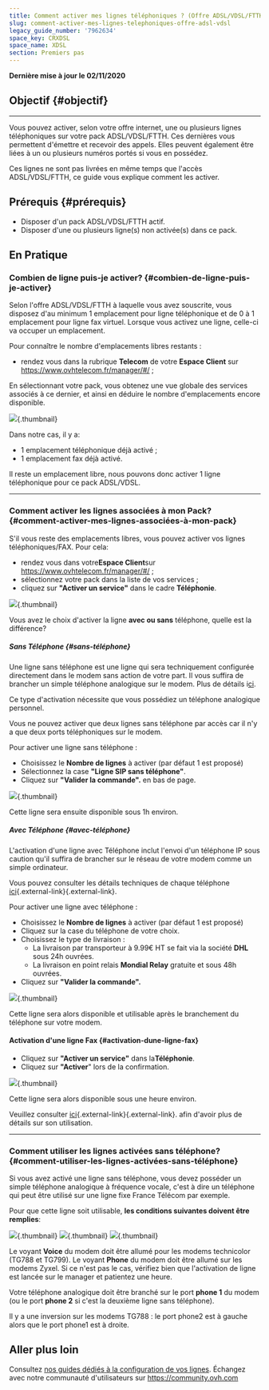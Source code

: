 ```yaml
---
title: Comment activer mes lignes téléphoniques ? (Offre ADSL/VDSL/FTTH)
slug: comment-activer-mes-lignes-telephoniques-offre-adsl-vdsl
legacy_guide_number: '7962634'
space_key: CRXDSL
space_name: XDSL
section: Premiers pas
---
```


**Dernière mise à jour le 02/11/2020**

## Objectif {#objectif}
---------

Vous pouvez activer, selon votre offre internet, une ou plusieurs lignes téléphoniques sur votre pack ADSL/VDSL/FTTH. 
Ces dernières vous permettent d'émettre et recevoir des appels. Elles peuvent également être liées à un ou plusieurs numéros portés si vous en possédez.

Ces lignes ne sont pas livrées en même temps que l'accès ADSL/VDSL/FTTH, ce guide vous explique comment les activer.


## Prérequis {#prérequis}

-   Disposer d'un pack ADSL/VDSL/FTTH actif.
-   Disposer d'une ou plusieurs ligne(s) non activée(s) dans ce pack.


## En Pratique

### Combien de ligne puis-je activer? {#combien-de-ligne-puis-je-activer}

Selon l'offre ADSL/VDSL/FTTH à laquelle vous avez souscrite, vous disposez d'au minimum 1 emplacement pour ligne téléphonique et de 0 à 1 emplacement pour ligne fax virtuel. 
Lorsque vous activez une ligne, celle-ci va occuper un emplacement.

Pour connaître le nombre d'emplacements libres restants :

-   rendez vous dans la rubrique **Telecom** de votre **Espace Client** sur <https://www.ovhtelecom.fr/manager/#/> ;

En sélectionnant votre pack, vous obtenez une vue globale des services associés à ce dernier, et ainsi en déduire le nombre d'emplacements encore disponible.



![](images/Activation01-edit.png){.thumbnail}

Dans notre cas, il y a:

-   1 emplacement téléphonique déjà activé ;
-   1 emplacement fax déjà activé.

Il reste un emplacement libre, nous pouvons donc activer 1 ligne téléphonique pour ce pack ADSL/VDSL.

------------------------------------------------------------------------

### Comment activer les lignes associées à mon Pack? {#comment-activer-mes-lignes-associées-à-mon-pack}

S'il vous reste des emplacements libres, vous pouvez activer vos lignes téléphoniques/FAX. Pour cela:

-   rendez vous dans votre****Espace Client****sur <https://www.ovhtelecom.fr/manager/#/> ;
-   sélectionnez votre pack dans la liste de vos services ;
-   cliquez sur **"Activer un service"** dans le cadre **Téléphonie**.

![](images/Activation02-edit.png){.thumbnail}

Vous avez le choix d'activer la ligne **avec ou sans** téléphone, quelle est la différence?

##### Sans Téléphone {#sans-téléphone}

Une ligne sans téléphone est une ligne qui sera techniquement configurée directement dans le modem sans action de votre part. Il vous suffira de brancher un simple téléphone analogique sur le modem. Plus de détails i[ci](#Commentactivermeslignestéléphoniques?(OffreADSL/VDSL)-SansTelephone).

Ce type d'activation nécessite que vous possédiez un téléphone analogique personnel.

Vous ne pouvez activer que deux lignes sans téléphone par accès car il n'y a que deux ports téléphoniques sur le modem.

Pour activer une ligne sans téléphone :

-   Choisissez le **Nombre de lignes** à activer (par défaut 1 est proposé)
-   Sélectionnez la case **"Ligne SIP sans téléphone"**.
-   Cliquez sur **"Valider la commande".** en bas de page.

![](images/Activation03-edit.png){.thumbnail}

Cette ligne sera ensuite disponible sous 1h environ.

##### Avec Téléphone {#avec-téléphone}

L'activation d'une ligne avec Téléphone inclut l'envoi d'un téléphone IP sous caution qu'il suffira de brancher sur le réseau de votre modem comme un simple ordinateur.

Vous pouvez consulter les détails techniques de chaque téléphone [ici](http://www.ovhtelecom.fr/telephonie/comparatif-des-telephones.xml){.external-link}[](http://www.ovhtelecom.fr/telephonie/comparatif-des-telephones.xml){.external-link}.

Pour activer une ligne avec téléphone :

-   Choisissez le **Nombre de lignes** à activer (par défaut 1 est proposé)
-   Cliquez sur la case du téléphone de votre choix.
-   Choisissez le type de livraison :
    -   La livraison par transporteur à 9.99€ HT se fait via la société **DHL** sous 24h ouvrées.
    -   La livraison en point relais **Mondial Relay** gratuite et sous 48h ouvrées.
-   Cliquez sur **"Valider la commande".**

![](images/Activation04-edit.png){.thumbnail}

Cette ligne sera alors disponible et utilisable après le branchement du téléphone sur votre modem.

#### Activation d'une ligne Fax {#activation-dune-ligne-fax}

-   Cliquez sur **"Activer un service"** dans la**Téléphonie**.
-   Cliquez sur **"Activer**" lors de la confirmation.

![](images/Activation05-edit.png){.thumbnail}

Cette ligne sera alors disponible sous une heure environ.

Veuillez consulter [ici](https://docs.ovh.com/fr/fax/){.external-link}[](https://docs.ovh.com/fr/fax/){.external-link}. afin d'avoir plus de détails sur son utilisation.

------------------------------------------------------------------------

### Comment utiliser les lignes activées sans téléphone? {#comment-utiliser-les-lignes-activées-sans-téléphone}

Si vous avez activé une ligne sans téléphone, vous devez posséder un simple téléphone analogique à fréquence vocale, c'est à dire un téléphone qui peut être utilisé sur une ligne fixe France Télécom par exemple.

Pour que cette ligne soit utilisable, **les conditions suivantes doivent être remplies**:

![](images/2015-03-18-143620_120x314_scrot.png){.thumbnail}
![](images/Activation06-edit.png){.thumbnail}
![](images/untitled.jpg){.thumbnail}

Le voyant **Voice** du modem doit être allumé pour les modems technicolor (TG788 et TG799). Le voyant **Phone** du modem doit être allumé sur les modems Zyxel.
Si ce n'est pas le cas, vérifiez bien que l'activation de ligne est lancée sur le manager et patientez une heure.

Votre téléphone analogique doit être branché sur le port **phone 1** du modem (ou le port **phone 2** si c'est la deuxième ligne sans téléphone).

Il y a une inversion sur les modems TG788 : le port phone2 est à gauche alors que le port phone1 est à droite.

## Aller plus loin

Consultez [nos guides dédiés à la configuration de vos lignes](https://docs.ovh.com/fr/voip/).
Échangez avec notre communauté d'utilisateurs sur <https://community.ovh.com>
